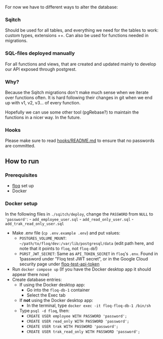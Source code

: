 For now we have to different ways to alter the database:

### Sqitch

Should be used for all tables, and everything we need for the tables to work: custom types, extensions ++. Can also be used for functions needed in migrations.

### SQL-files deployed manually

For all functions and views, that are created and updated mainly to develop our API exposed through postgrest.

### Why?

Because the Sqitch migrations don't make much sense when we iterate over functions often. It is hard following their changes in git when we end up with v1, v2, v3... of every function.

Hopefully we can use some other tool (pgRebase?) to maintain the functions in a nicer way. In the future.

### Hooks

Please make sure to read [hooks/README.md](hooks/README.md) to ensure that no passwords are committed.

## How to run

### Prerequisites

- [floq](https://github.com/blankoslo/floq) set up
- Docker

### Docker setup

In the following files in `./sqitch/deploy`, change the `PASSWORD` from `NULL` to `'password'`: - `add_employee_user.sql` - `add_read_only_user.sql` - `add_trak_read_only_user.sql`

- Make .env file (`cp .env.example .env`) and put values:
  - `POSTGRES_VOLUME_MOUNT`: `~/path/to/floq/dev:/var/lib/postgresql/data` (edit path here, and note that it points to `floq`, not `floq-db`!)
  - `PGRST_JWT_SECRET`: Same as `API_TOKEN_SECRET` in `floq`'s `.env`. Found in 1password under "Floq test JWT secret", or in the Google Cloud security page under [floq-test-api-token](https://console.cloud.google.com/security/secret-manager/secret/floq-test-api-token/versions?authuser=1&project=marine-cycle-97212)
- Run `docker compose up` (If you have the Docker desktop app it should appear there now)
- Create database entries:
  - If using the Docker desktop app:
    - Go into the `floq-db-1` container
    - Select the Exec tab
  - If **not** using the Docker desktop app:
    - In the terminal, type `docker exec -it floq-floq-db-1 /bin/sh`
  - Type `psql -d floq`, then:
    - `CREATE USER employee WITH PASSWORD 'password';`
    - `CREATE USER read_only WITH PASSWORD 'password';`
    - `CREATE USER trak WITH PASSWORD 'password';`
    - `CREATE USER trak_read_only WITH PASSWORD 'password';`
